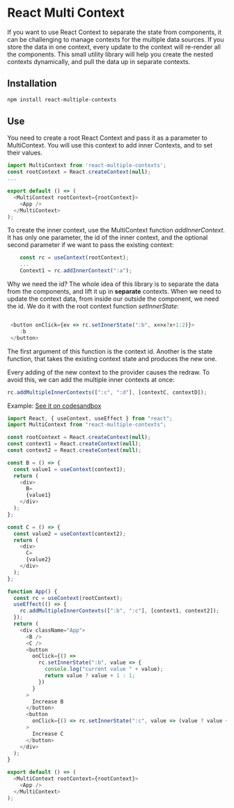 # React Multi Context
If you want to use React Context to separate the state from components, it can be challenging to manage contexts for the multiple data sources. If you store the data in one context, every update to the context will re-render all the components. This small utility library will help you create the nested contexts dynamically, and pull the data up in separate contexts.
## Installation

```sh
npm install react-multiple-contexts
```
## Use
You need to create a root React Context and pass it as a parameter to MultiContext.
You will use this context to add inner Contexts, and to set their values.

```js
import MultiContext from 'react-multiple-contexts';
const rootContext = React.createContext(null);
...

export default () => (
  <MultiContext rootContext={rootContext}>
    <App />
  </MultiContext>
);
```
To create the inner context, use the MultiContext function _addInnerContext_.
It has only one parameter, the id of the inner context, and the optional second parameter if we want to pass the existing context:

```js
    const rc = useContext(rootContext);
    ...
    Context1 = rc.addInnerContext(":a");
```

Why we need the id? The whole idea of this library is to separate the data from the components, and lift it up in __separate__ contexts.
When we need to update the context data, from inside our outside the component, we need the id. We do it with the root context function _setInnerState_:

```js

 <button onClick={ev => rc.setInnerState(":b", x=>x?x+1:2)}>
    :b
 </button>
```


The first argument of this function is the context id. Another is the  state function, that takes the existing context state and produces the new one.


Every adding of the new context to the provider causes the redraw. To avoid this, we can add the multiple inner contexts at once:

```js
rc.addMultipleInnerContexts([":c", ":d"], [contextC, contextD]);
```



Example: [See it on codesandbox](https://codesandbox.io/s/heuristic-lumiere-eyzbn)

```js
import React, { useContext, useEffect } from "react";
import MultiContext from "react-multiple-contexts";

const rootContext = React.createContext(null);
const context1 = React.createContext(null);
const context2 = React.createContext(null);

const B = () => {
  const value1 = useContext(context1);
  return (
    <div>
      B=
      {value1}
    </div>
  );
};

const C = () => {
  const value2 = useContext(context2);
  return (
    <div>
      C=
      {value2}
    </div>
  );
};

function App() {
  const rc = useContext(rootContext);
  useEffect(() => {
    rc.addMultipleInnerContexts([":b", ":c"], [context1, context2]);
  });
  return (
    <div className="App">
      <B />
      <C />
      <button
        onClick={() =>
          rc.setInnerState(":b", value => {
            console.log("current value " + value);
            return value ? value + 1 : 1;
          })
        }
      >
        Increase B
      </button>
      <button
        onClick={() => rc.setInnerState(":c", value => (value ? value + 2 : 1))}
      >
        Increase C
      </button>
    </div>
  );
}

export default () => (
  <MultiContext rootContext={rootContext}>
    <App />
  </MultiContext>
);
```

